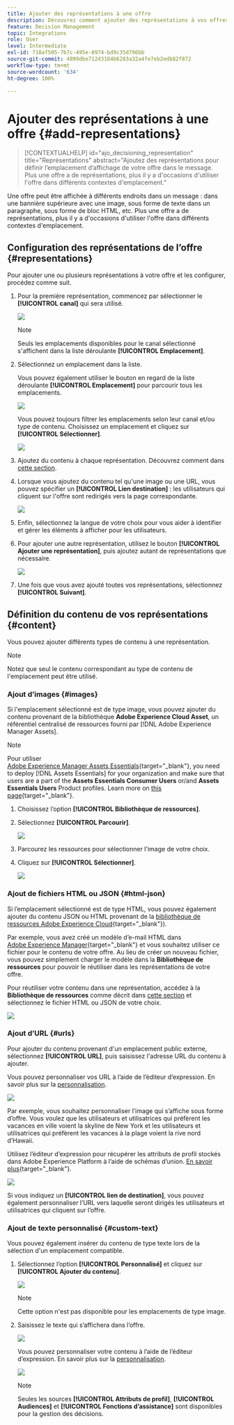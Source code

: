```yaml
---
title: Ajouter des représentations à une offre
description: Découvrez comment ajouter des représentations à vos offres
feature: Decision Management
topic: Integrations
role: User
level: Intermediate
exl-id: 718af505-7b7c-495e-8974-bd9c35d796bb
source-git-commit: 4899dbe71243184b6283a32a4fe7eb2edb82f872
workflow-type: tm+mt
source-wordcount: '634'
ht-degree: 100%

---
```


# Ajouter des représentations à une offre {#add-representations}

>[!CONTEXTUALHELP]
>id="ajo_decisioning_representation"
>title="Représentations"
>abstract="Ajoutez des représentations pour définir l’emplacement d’affichage de votre offre dans le message. Plus une offre a de représentations, plus il y a d&#39;occasions d&#39;utiliser l&#39;offre dans différents contextes d&#39;emplacement."

Une offre peut être affichée à différents endroits dans un message : dans une bannière supérieure avec une image, sous forme de texte dans un paragraphe, sous forme de bloc HTML, etc. Plus une offre a de représentations, plus il y a d&#39;occasions d&#39;utiliser l&#39;offre dans différents contextes d&#39;emplacement.

## Configuration des représentations de l’offre {#representations}

Pour ajouter une ou plusieurs représentations à votre offre et les configurer, procédez comme suit.

1. Pour la première représentation, commencez par sélectionner le **[!UICONTROL canal]** qui sera utilisé.

   ![](../assets/channel-placement.png)

   >[!NOTE]
   >
   >Seuls les emplacements disponibles pour le canal sélectionné s&#39;affichent dans la liste déroulante **[!UICONTROL Emplacement]**.

1. Sélectionnez un emplacement dans la liste.

   Vous pouvez également utiliser le bouton en regard de la liste déroulante **[!UICONTROL Emplacement]** pour parcourir tous les emplacements.

   ![](../assets/browse-button-placements.png)

   Vous pouvez toujours filtrer les emplacements selon leur canal et/ou type de contenu. Choisissez un emplacement et cliquez sur **[!UICONTROL Sélectionner]**.

   ![](../assets/browse-placements.png)

1. Ajoutez du contenu à chaque représentation. Découvrez comment dans [cette section](#content).

1. Lorsque vous ajoutez du contenu tel qu&#39;une image ou une URL, vous pouvez spécifier un **[!UICONTROL Lien destination]** : les utilisateurs qui cliquent sur l&#39;offre sont redirigés vers la page correspondante.

   ![](../assets/offer-destination-link.png)

1. Enfin, sélectionnez la langue de votre choix pour vous aider à identifier et gérer les éléments à afficher pour les utilisateurs.

1. Pour ajouter une autre représentation, utilisez le bouton **[!UICONTROL Ajouter une représentation]**, puis ajoutez autant de représentations que nécessaire.

   ![](../assets/offer-add-representation.png)

1. Une fois que vous avez ajouté toutes vos représentations, sélectionnez **[!UICONTROL Suivant]**.

## Définition du contenu de vos représentations {#content}

Vous pouvez ajouter différents types de contenu à une représentation.

>[!NOTE]
>
>Notez que seul le contenu correspondant au type de contenu de l&#39;emplacement peut être utilisé.

### Ajout d’images {#images}

Si l&#39;emplacement sélectionné est de type image, vous pouvez ajouter du contenu provenant de la bibliothèque **Adobe Experience Cloud Asset**, un référentiel centralisé de ressources fourni par [!DNL Adobe Experience Manager Assets].

>[!NOTE]
>
> Pour utiliser [Adobe Experience Manager Assets Essentials](https://experienceleague.adobe.com/docs/experience-manager-assets-essentials/help/introduction.html?lang=fr){target="_blank"}, you need to deploy [!DNL Assets Essentials] for your organization and make sure that users are a part of the **Assets Essentials Consumer Users** or/and **Assets Essentials Users** Product profiles. Learn more on [this page](https://experienceleague.adobe.com/docs/experience-manager-assets-essentials/help/get-started-admins/deploy-administer.html?lang=fr){target="_blank"}.

1. Choisissez l’option **[!UICONTROL Bibliothèque de ressources]**.

1. Sélectionnez **[!UICONTROL Parcourir]**.

   ![](../assets/offer-browse-asset-library.png)

1. Parcourez les ressources pour sélectionner l&#39;image de votre choix.

1. Cliquez sur **[!UICONTROL Sélectionner]**.

   ![](../assets/offer-select-asset.png)

### Ajout de fichiers HTML ou JSON {#html-json}

Si l’emplacement sélectionné est de type HTML, vous pouvez également ajouter du contenu JSON ou HTML provenant de la [bibliothèque de ressources Adobe Experience Cloud](https://experienceleague.adobe.com/docs/experience-manager-assets-essentials/help/introduction.html?lang=fr){target="_blank"}).

Par exemple, vous avez créé un modèle d’e-mail HTML dans [Adobe Experience Manager](https://experienceleague.adobe.com/docs/experience-manager.html?lang=fr){target="_blank"} et vous souhaitez utiliser ce fichier pour le contenu de votre offre. Au lieu de créer un nouveau fichier, vous pouvez simplement charger le modèle dans la **Bibliothèque de ressources** pour pouvoir le réutiliser dans les représentations de votre offre.

Pour réutiliser votre contenu dans une représentation, accédez à la **Bibliothèque de ressources** comme décrit dans [cette section](#images) et sélectionnez le fichier HTML ou JSON de votre choix.

![](../assets/offer-browse-asset-library-json.png)

### Ajout d’URL {#urls}

Pour ajouter du contenu provenant d&#39;un emplacement public externe, sélectionnez **[!UICONTROL URL]**, puis saisissez l&#39;adresse URL du contenu à ajouter.

Vous pouvez personnaliser vos URL à l’aide de l’éditeur d’expression. En savoir plus sur la [personnalisation](../../personalization/personalize.md#use-expression-editor).

![](../assets/offer-content-url.png)

Par exemple, vous souhaitez personnaliser l’image qui s’affiche sous forme d’offre. Vous voulez que les utilisateurs et utilisatrices qui préfèrent les vacances en ville voient la skyline de New York et les utilisateurs et utilisatrices qui préfèrent les vacances à la plage voient la rive nord d’Hawaii.

Utilisez l’éditeur d’expression pour récupérer les attributs de profil stockés dans Adobe Experience Platform à l’aide de schémas d’union. [En savoir plus](https://experienceleague.adobe.com/docs/experience-platform/profile/union-schemas/union-schemas-overview.html?lang=fr){target="_blank"}.

![](../assets/offer-content-url-personalization.png)

Si vous indiquez un **[!UICONTROL lien de destination]**, vous pouvez également personnaliser l’URL vers laquelle seront dirigés les utilisateurs et utilisatrices qui cliquent sur l’offre.

### Ajout de texte personnalisé {#custom-text}

Vous pouvez également insérer du contenu de type texte lors de la sélection d&#39;un emplacement compatible.

1. Sélectionnez l’option **[!UICONTROL Personnalisé]** et cliquez sur **[!UICONTROL Ajouter du contenu]**.

   ![](../assets/offer-add-content.png)

   >[!NOTE]
   >
   >Cette option n&#39;est pas disponible pour les emplacements de type image.

1. Saisissez le texte qui s’affichera dans l’offre.

   ![](../assets/offer-text-content.png)

   Vous pouvez personnaliser votre contenu à l’aide de l’éditeur d’expression. En savoir plus sur la [personnalisation](../../personalization/personalize.md#use-expression-editor).

   ![](../assets/offer-personalization.png)

   >[!NOTE]
   >
   >Seules les sources **[!UICONTROL Attributs de profil]**, **[!UICONTROL Audiences]** et **[!UICONTROL Fonctions d’assistance]** sont disponibles pour la gestion des décisions.

